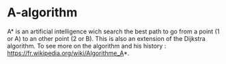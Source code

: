 # A-algorithm

A* is an artificial intelligence wich search the best path to go from a point (1 or A) to an other point (2 or B).
This is also an extension of the Dijkstra algorithm.
To see more on the algorithm and his history : https://fr.wikipedia.org/wiki/Algorithme_A*.
